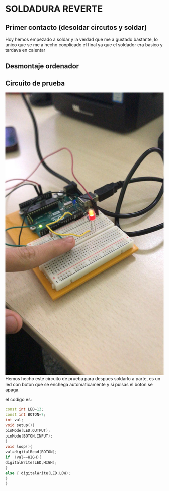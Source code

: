 # SOLDADURA REVERTE

## Primer contacto (desoldar circutos y soldar)

Hoy hemos empezado a soldar y la verdad que me a gustado bastante, lo unico que se me a hecho conplicado el final ya que el soldador era basico y tardava en calentar


## Desmontaje ordenador

## Circuito de prueba 



![CIRCUITO DE PRUEBA](https://github.com/reverte04/Soldadura-y-disegn-3.eva/blob/main/TUMADRE.jpeg) Hemos hecho este circuito de prueba para despues soldarlo a parte, es un led con boton que se enchega automaticamente y si pulsas el boton se apaga.

el codigo es:

``` C++
const int LED=13;
const int BOTON=7;
int val;
void setup(){
pinMode(LED,OUTPUT);
pinMode(BOTON,INPUT);
}
void loop(){
val=digitalRead(BOTON);
if  (val==HIGH){
digitalWrite(LED,HIGH);
}
else { digitalWrite(LED,LOW);
}
}
```

